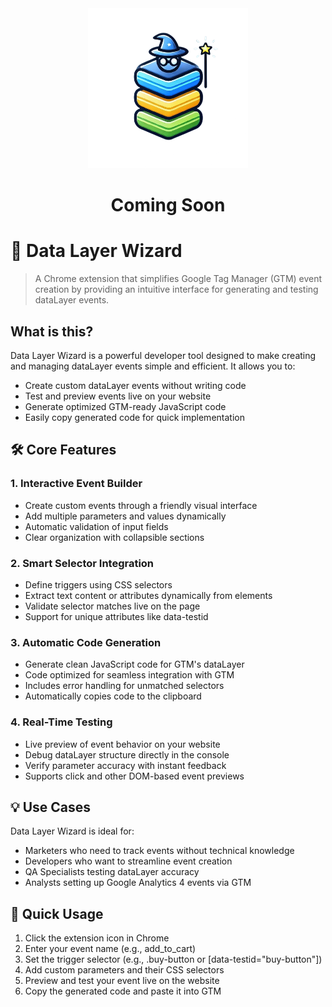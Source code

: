 <div align="center">
  <img src="src/assets/logo.png" alt="DataLayer Wizard Logo" width="256" height="256"/>
  <h1>Coming Soon</h1>
</div>

# 🎯 Data Layer Wizard

> A Chrome extension that simplifies Google Tag Manager (GTM) event creation by providing an intuitive interface for generating and testing dataLayer events.

## What is this?

Data Layer Wizard is a powerful developer tool designed to make creating and managing dataLayer events simple and efficient. It allows you to:

- Create custom dataLayer events without writing code
- Test and preview events live on your website
- Generate optimized GTM-ready JavaScript code
- Easily copy generated code for quick implementation

## 🛠️ Core Features

### 1. Interactive Event Builder
- Create custom events through a friendly visual interface
- Add multiple parameters and values dynamically
- Automatic validation of input fields
- Clear organization with collapsible sections

### 2. Smart Selector Integration
- Define triggers using CSS selectors
- Extract text content or attributes dynamically from elements
- Validate selector matches live on the page
- Support for unique attributes like data-testid

### 3. Automatic Code Generation
- Generate clean JavaScript code for GTM's dataLayer
- Code optimized for seamless integration with GTM
- Includes error handling for unmatched selectors
- Automatically copies code to the clipboard

### 4. Real-Time Testing
- Live preview of event behavior on your website
- Debug dataLayer structure directly in the console
- Verify parameter accuracy with instant feedback
- Supports click and other DOM-based event previews

## 💡 Use Cases

Data Layer Wizard is ideal for:
- Marketers who need to track events without technical knowledge
- Developers who want to streamline event creation
- QA Specialists testing dataLayer accuracy
- Analysts setting up Google Analytics 4 events via GTM

## 🚀 Quick Usage

1. Click the extension icon in Chrome
2. Enter your event name (e.g., add_to_cart)
3. Set the trigger selector (e.g., .buy-button or [data-testid="buy-button"])
4. Add custom parameters and their CSS selectors
5. Preview and test your event live on the website
6. Copy the generated code and paste it into GTM
